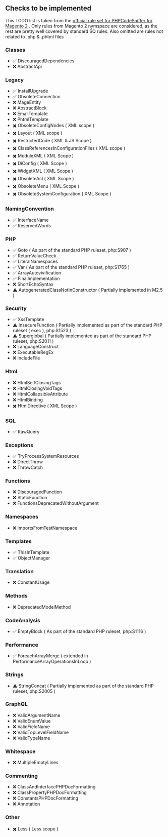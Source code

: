 <h2>Checks to be implemented</h2>

<p>
    This TODO list is taken from the <a href="https://github.com/magento/magento-coding-standard/blob/develop/Magento2/ruleset.xml">
        official rule set for PHPCodeSniffer for Magento 2
    </a>. 
    Only rules from Magento 2 nymspace are considered, as the rest are pretty well covered by standard SQ rules. 
    Also omitted are rules not related to .php & .phtml files
</p>

<h3>Classes</h3>
<ul>
    <li>✅ DiscouragedDependencies</li>
    <li>❌ AbstractApi</li>
</ul>

<h3>Legacy</h3>
<ul>
    <li>✅ InstallUpgrade</li>
    <li>✅ ObsoleteConnection</li>
    <li>❌ MageEntity</li>
    <li>❌ AbstractBlock</li>
    <li>❌ EmailTemplate</li>
    <li>❌ PhtmlTemplate</li>
    <li>✖️ ObsoleteConfigNodes ( XML scope )</li>
    <li>✖️ Layout ( XML scope )</li>
    <li>✖️ RestrictedCode ( XML & JS Scope )</li>
    <li>✖️ ClassReferencesInConfigurationFiles ( XML scope )</li>
    <li>✖️ ModuleXML ( XML Scope )</li>
    <li>✖️ DiConfig ( XML Scope )</li>
    <li>✖️ WidgetXML ( XML Scope )</li>
    <li>✖️ ObsoleteAcl ( XML Scope )</li>
    <li>✖️ ObsoleteMenu ( XML Scope )</li>
    <li>✖️ ObsoleteSystemConfiguration ( XML Scope )</li>


</ul>

<h3>NamingConvention</h3>
<ul>
    <li>✅ InterfaceName</li>
    <li>✅ ReservedWords</li>
</ul>

<h3>PHP</h3>
<ul>
    <li>✅ Goto ( As part of the standard PHP ruleset, php:S907 )</li>
    <li>✅ ReturnValueCheck</li>
    <li>✅ LiteralNamespaces</li>
    <li>✅ Var ( As part of the standard PHP ruleset, php:S1765 )</li>
    <li>✅ ArrayAutovivification</li>
    <li>✅ FinalImplementation</li>
    <li>❌ ShortEchoSyntax</li>
    <li>️️⚠️ AutogeneratedClassNotInConstructor ( Partially implemented in M2.5 )</li>
</ul>

<h3>Security</h3>
<ul>
    <li>✅ XssTemplate</li>
    <li>️⚠️ InsecureFunction ( Partially implemented as part of the standard PHP ruleset ( exec ), php:S1523 )</li>
    <li>️️⚠️ Superglobal ( Partially implemented as part of the standard PHP ruleset, php:S2011 )</li>
    <li>❌ LanguageConstruct</li>
    <li>❌ ExecutableRegEx </li>
    <li>❌ IncludeFile</li>
</ul>

<h3>Html</h3>
<ul>
    <li>❌ HtmlSelfClosingTags</li>
    <li>❌ HtmlClosingVoidTags</li>
    <li>❌ HtmlCollapsibleAttribute</li>
    <li>❌ HtmlBinding</li>
    <li>✖️ HtmlDirective ( XML Scope )</li>

</ul>

<h3>SQL</h3>
<ul>
    <li>✅ RawQuery</li>
</ul>

<h3>Exceptions</h3>
<ul>
    <li>✅ TryProcessSystemResources</li>
    <li>❌ DirectThrow</li>
    <li>❌ ThrowCatch</li>
</ul>

<h3>Functions</h3>
<ul>
    <li>❌ DiscouragedFunction</li>
    <li>❌ StaticFunction</li>
    <li>❌ FunctionsDeprecatedWithoutArgument</li>
</ul>

<h3>Namespaces</h3>
<ul>
    <li>❌ ImportsFromTestNamespace</li>
</ul>

<h3>Templates</h3>
<ul>
    <li>✅ ThisInTemplate</li>
    <li>✅ ObjectManager</li>
</ul>

<h3>Translation</h3>
<ul>
    <li>❌ ConstantUsage</li>
</ul>

<h3>Methods</h3>
<ul>
    <li>❌ DeprecatedModelMethod</li>
</ul>

<h3>CodeAnalysis</h3>
<ul>
    <li>✅ EmptyBlock ( As part of the standard PHP ruleset, php:S1116 )</li>
</ul>

<h3>Performance</h3>
<ul>
    <li>✅ ForeachArrayMerge ( extended in PerformanceArrayOperationsInLoop )</li>
</ul>

<h3>Strings</h3>
<ul>
    <li>️️⚠️ StringConcat  ( Partially implemented as part of the standard PHP ruleset, php:S2005 )</li>
</ul>

<h3>GraphQL</h3>
<ul>
    <li>❌ ValidArgumentName</li>
    <li>❌ ValidEnumValue</li>
    <li>❌ ValidFieldName</li>
    <li>❌ ValidTopLevelFieldName</li>
    <li>❌ ValidTypeName</li>
</ul>

<h3>Whitespace</h3>
<ul>
    <li>❌ MultipleEmptyLines</li>
</ul>

<h3>Commenting</h3>
<ul>
    <li>❌ ClassAndInterfacePHPDocFormatting</li>
    <li>❌ ClassPropertyPHPDocFormatting</li>
    <li>❌ ConstantsPHPDocFormatting</li>
    <li>❌ Annotation</li>
</ul>

<h3>Other</h3>
<ul>
    <li>✖️ Less ( Less scope )</li>
</ul>